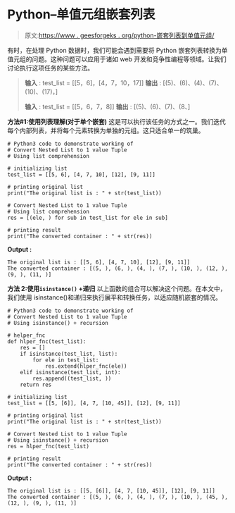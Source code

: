 # Python–单值元组嵌套列表

> 原文:[https://www . geesforgeks . org/python-嵌套列表到单值元组/](https://www.geeksforgeeks.org/python-nested-list-to-single-value-tuple/)

有时，在处理 Python 数据时，我们可能会遇到需要将 Python 嵌套列表转换为单值元组的问题。这种问题可以应用于诸如 web 开发和竞争性编程等领域。让我们讨论执行这项任务的某些方法。

> **输入** : test_list = [[5，6]，[4，7，10，17]]
> **输出** : [(5)、(6)、(4)、(7)、(10)、(17)，]
> 
> **输入** : test_list = [[5，6，7，8]]
> **输出** : [(5)、(6)、(7)、(8、]

**方法#1:使用列表理解(对于单个嵌套)**
这是可以执行该任务的方式之一。我们迭代每个内部列表，并将每个元素转换为单独的元组。这只适合单一的筑巢。

```
# Python3 code to demonstrate working of 
# Convert Nested List to 1 value Tuple
# Using list comprehension

# initializing list
test_list = [[5, 6], [4, 7, 10], [12], [9, 11]]

# printing original list
print("The original list is : " + str(test_list))

# Convert Nested List to 1 value Tuple
# Using list comprehension
res = [(ele, ) for sub in test_list for ele in sub]

# printing result 
print("The converted container : " + str(res)) 
```

**Output :**

```
The original list is : [[5, 6], [4, 7, 10], [12], [9, 11]]
The converted container : [(5, ), (6, ), (4, ), (7, ), (10, ), (12, ), (9, ), (11, )]

```

**方法 2:使用`isinstance()` +递归**
以上函数的组合可以解决这个问题。在本文中，我们使用 isinstance()和递归来执行展平和转换任务，以适应随机嵌套的情况。

```
# Python3 code to demonstrate working of 
# Convert Nested List to 1 value Tuple
# Using isinstance() + recursion

# helper_fnc
def hlper_fnc(test_list):
    res = []
    if isinstance(test_list, list):
        for ele in test_list:
            res.extend(hlper_fnc(ele))
    elif isinstance(test_list, int):
        res.append((test_list, ))
    return res

# initializing list
test_list = [[5, [6]], [4, 7, [10, 45]], [12], [9, 11]]

# printing original list
print("The original list is : " + str(test_list))

# Convert Nested List to 1 value Tuple
# Using isinstance() + recursion
res = hlper_fnc(test_list)

# printing result 
print("The converted container : " + str(res)) 
```

**Output :**

```
The original list is : [[5, [6]], [4, 7, [10, 45]], [12], [9, 11]]
The converted container : [(5, ), (6, ), (4, ), (7, ), (10, ), (45, ), (12, ), (9, ), (11, )]

```